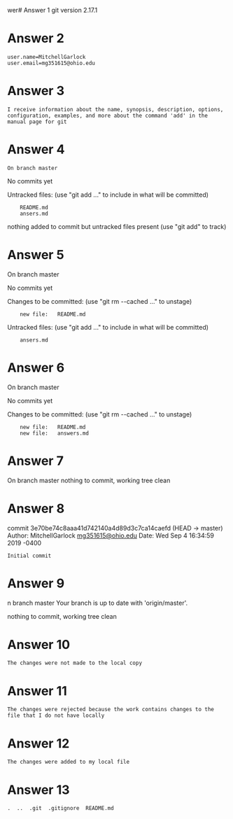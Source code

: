 wer# Answer 1
    git version 2.17.1
# Answer 2
    user.name=MitchellGarlock
    user.email=mg351615@ohio.edu
# Answer 3
    I receive information about the name, synopsis, description, options, configuration, examples, and more about the command 'add' in the manual page for git
# Answer 4
    On branch master

No commits yet

Untracked files:
  (use "git add <file>..." to include in what will be committed)

        README.md
        ansers.md

nothing added to commit but untracked files present (use "git add" to track)
# Answer 5
On branch master

No commits yet

Changes to be committed:
  (use "git rm --cached <file>..." to unstage)

        new file:   README.md

Untracked files:
  (use "git add <file>..." to include in what will be committed)

        ansers.md
# Answer 6
On branch master

No commits yet

Changes to be committed:
  (use "git rm --cached <file>..." to unstage)

        new file:   README.md
        new file:   answers.md
# Answer 7
On branch master
nothing to commit, working tree clean
# Answer 8
commit 3e70be74c8aaa41d742140a4d89d3c7ca14caefd (HEAD -> master)
Author: MitchellGarlock <mg351615@ohio.edu>
Date:   Wed Sep 4 16:34:59 2019 -0400

    Initial commit
# Answer 9
n branch master
Your branch is up to date with 'origin/master'.

nothing to commit, working tree clean
# Answer 10
    The changes were not made to the local copy
# Answer 11
    The changes were rejected because the work contains changes to the file that I do not have locally
# Answer 12
    The changes were added to my local file
# Answer 13
    .  ..  .git  .gitignore  README.md